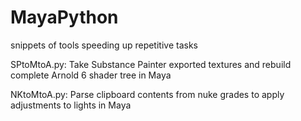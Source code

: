 # MayaPython
snippets of tools speeding up repetitive tasks

SPtoMtoA.py:
Take Substance Painter exported textures and rebuild complete Arnold 6 shader tree in Maya

NKtoMtoA.py:
Parse clipboard contents from nuke grades to apply adjustments to lights in Maya
